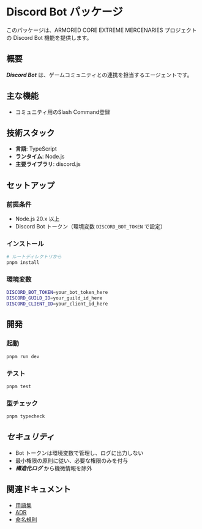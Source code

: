 
# Discord Bot パッケージ

このパッケージは、ARMORED CORE EXTREME MERCENARIES プロジェクトの Discord Bot 機能を提供します。

## 概要

***Discord Bot*** は、ゲームコミュニティとの連携を担当するエージェントです。

## 主な機能

- コミュニティ用のSlash Command登録

## 技術スタック

- **言語**: TypeScript
- **ランタイム**: Node.js
- **主要ライブラリ**: discord.js

## セットアップ

### 前提条件

- Node.js 20.x 以上
- Discord Bot トークン（環境変数 `DISCORD_BOT_TOKEN` で設定）

### インストール

```bash
# ルートディレクトリから
pnpm install
```

### 環境変数

```bash
DISCORD_BOT_TOKEN=your_bot_token_here
DISCORD_GUILD_ID=your_guild_id_here
DISCORD_CLIENT_ID=your_client_id_here
```

## 開発

### 起動

```bash
pnpm run dev
```

### テスト

```bash
pnpm test
```

### 型チェック

```bash
pnpm typecheck
```

## ***セキュリティ***

- Bot トークンは環境変数で管理し、ログに出力しない
- 最小権限の原則に従い、必要な権限のみを付与
- ***構造化ログ*** から機微情報を除外

## 関連ドキュメント

- [用語集](../../docs/terms.md)
- [ADR](../../docs/adr/)
- [命名規則](../../docs/naming.md)

